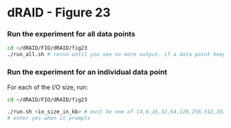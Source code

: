 # dRAID - Figure 23

### Run the experiment for all data points
```Bash
cd ~/dRAID/FIO/dRAID/fig23
./run_all.sh # rerun until you see no more output. if a data point keeps failing to generate, consider using run.sh to generate it.
```

### Run the experiment for an individual data point

For each of the I/O size, run:
```Bash
cd ~/dRAID/FIO/dRAID/fig23

./run.sh <io_size_in_kb> # must be one of [4,8,16,32,64,128,256,512,1024,2048,3072]
# enter yes when it prompts
```